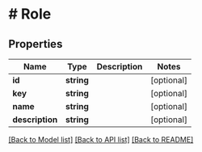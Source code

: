 # # Role

## Properties

Name | Type | Description | Notes
------------ | ------------- | ------------- | -------------
**id** | **string** |  | [optional]
**key** | **string** |  | [optional]
**name** | **string** |  | [optional]
**description** | **string** |  | [optional]

[[Back to Model list]](../../README.md#models) [[Back to API list]](../../README.md#endpoints) [[Back to README]](../../README.md)
